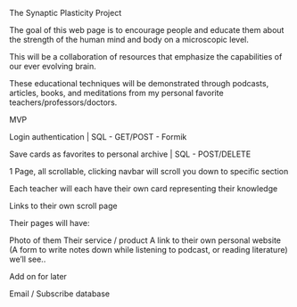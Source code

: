 The Synaptic Plasticity Project

The goal of this web page is to encourage people and educate them about the strength of the human mind and body on a microscopic level.


This will be a collaboration of resources that emphasize the capabilities of our ever evolving brain. 

These educational techniques will be demonstrated through podcasts, articles, books, and meditations from my personal favorite teachers/professors/doctors.

MVP

Login authentication | SQL - GET/POST - Formik

Save cards as favorites to personal archive | SQL - POST/DELETE


1 Page, all scrollable, clicking navbar will scroll you down to specific section

Each teacher will each have their own card representing their knowledge

Links to their own scroll page

Their pages will have:

Photo of them
Their service / product
A link to their own personal website
(A form to write notes down while listening to podcast, or reading literature) we’ll see..


Add on for later

Email / Subscribe database